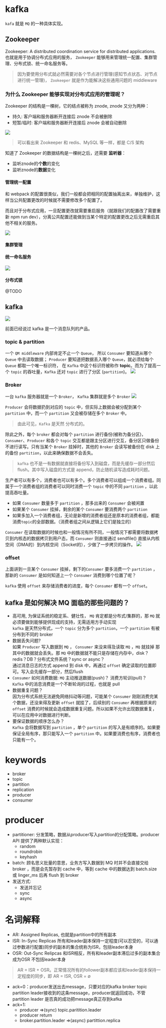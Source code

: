 # kafka
`kafa` 就是 `MQ` 的一种具体实现。

## Zookeeper
Zookeeper: A distributed coordination service for distributed applications. 也就是用于协调分布式应用的服务， `Zookeeper` 能够用来管理统一配置、集群管理、分布式锁、统一命名服务等。
> 因为要使用分布式就必然需要对各个节点进行管理(感知节点状态、对节点进行统一管理)， `Zookeeper` 就是作为能解决这些通用问题的 middleware

### 为什么 Zookeeper 能够实现对分布式应用的管理呢？
Zookeeper 的结构是一棵树，它的结点被称为 znode, znode 又分为两种：
+ 持久: 客户端和服务器断开连接后 znode 不会被删除
+ 短暂/临时: 客户端和服务器断开连接后 znode 会被自动删除

![](../assets/MQ/znode.png)

> 可以看出来 Zookeeper 和 redis、MySQL 等一样，都是 C/S 架构

知道了 Zookeeper 的数据结构是一棵树之后，还需要 **监听器**：
+ 监听znode的**个数**的变化
+ 监听znode的**数据**变化

#### 管理统一配置
和 webpack 的配置很类似，我们一般都会把相同的配置抽离出来，单独维护，这样当公共配置更改的时候就不需要修改多个配置了。

而且对于分布式应用，一旦配置更改就需要重启服务（就跟我们的配置改了需要重新 npm run dev），分离公共配置还能做到当某个特定的配置更改之后无需重启其他不相关的服务。

![](../assets/MQ/config.png)

#### 集群管理
#### 统一命名服务
![](../assets/MQ/name.png)
#### 分布式锁
@TODO


## kafka
![](../assets/MQ/kafka.png)

前面已经说过 kafka 是一个消息队列的产品。

### topic & partition
一个 `QM middleware` 内部肯定不止一个 `Queue`， 所以 `Consumer` 要知道从哪个 `Queue` 中去读取数据； `Producer` 要知道把数据丢入哪个 `Queue`，就必须给每个 `Queue` 都取一个唯一标识符， 在 `Kafka` 中这个标识符被称作 **topic**。而为了提高一个 `topic` 的吞吐量，`Kafka` 还对 `topic` 进行了分区 (`partition`)。
![](../assets/MQ/Queue.png)

### Broker
一台 `kafka` 服务器就是一个 `Broker`， `Kafka` 集群就是多个 `Broker`
![](../assets/MQ/Broker.png)

`Producer` 会将数据扔到对应的 `topic` 中，但实际上数据会被分配到某个 `partition` 中，而一个 `partition` 又会被存储在多个 `Broker` 中。

> 由此可见，`Kafka` 是天然 分布式的。

除此之外，每个 `broker` 都会对每个 `partition` 进行备份(被称为备分区)，`Consumer`、`Producer` 和各个 `topic` 交互都是跟主分区进行交互，备分区只做备份不进行读写。只有当某个 `Broker` 挂掉时，其他的 `Broker` 会读写被备份在 disk 上的备份 `partition`，以此来确保数据不会丢失。
> `kafka` 也不是一有数据就直接将备份写入到磁盘，而是先缓存一部分然后 flush。其中写入磁盘的方式是 append，防止随机读写造成耗时问题。

生产者可以有多个，消费者也可以有多个。多个消费者可以组成一个消费者组。同属于一个消费者组的消费者可以同时消费一个 `topic` 中的不同 `partition` ，以此提高吞吐量。
+ 如果 `Consumer` 数量多于 `partition` ，那多出来的 `Consumer` 会被闲置
+ 如果某个 `Consumer` 挂掉，剩余的某个 `Consumer` 要消费两个 `partition`
+ 如果多加入一个消费者组，无论是新增的消费者组还是原本的消费者组，都能消费`topic`的全部数据。（消费者组之间从逻辑上它们是独立的）

`Consumer` 在读取数据的时候也和一般情况有所不同，一般情况下都需要将数据拷贝到内核态的数据拷贝到用户态，而 `Consumer` 则直接通过 sendfile() 直接从内核空间（DMA的）到内核空间（Socket的），少做了一步拷贝的操作。
![](../assets/MQ/copy.png)

### offset
上面讲到一旦某个 `Consumer` 挂掉，剩下的`Consumer` 要多消费一个 `partition` ，那新的 `Consumer` 是如何知道上一个 `Consumer` 消费到哪个位置了呢？

`kafka` 使用 `offset` 来存储消费者的进度，每个 `Consumer` 都有一个 `offset`。

## kafka 是如何解决 MQ 面临的那些问题的？
+ 高可用, 为保证系统的稳定系、健壮性， `MQ` 肯定都是分布式/集群的，那 `MQ` 就必须要做到能够提供现成的支持，无需适用方手动实现<br />
  `kafka` 是天然分布式，一个 `topic` 分为多个 `partition`，一个 `partition` 有被分布到不同的 broker
+ 数据丢失问题?<br />
  如果 `Producer` 写入数据到 `MQ` ， `Consumer` 来没来得及读取 `MQ` ，`MQ` 就挂掉 那其中的数据就会丢失。那 `MQ` 中的数据就不能只是存储在内存中，disk？redis？DB？分布式文件系统？sync or async？<br />
通过消息日志的方式 append 到 disk 中，再通过 `offset` 确定读取的位置即可。写入会先缓存一部分，然后flush
+ `Consumer` 如何消费数据: `MQ` 主动推送数据(push)？ 消费方轮训(pull)？<br />
  `Kafka` 中的消息消费是一个不断轮询的过程，也就是 pull
+ 数据重复问题？<br />
  因为分布式系统无法避免网络抖动等问题，可能某个 `Consumer` 刚刚消费完某个数据，还没来得及更新 `offset` 就挂了，后续别的 `Consumer` 再根据原来的 `offset` 消费的时候就会造成数据重复问题。所以如果不允许出现数据重复，可以在应用中对数据进行判断。
+ 要保证数据的顺序怎么办？<br />
  `Kafka` 会将数据写到 `partition` ，单个 `partition` 的写入是有顺序的。如果要保证全局有序，那只能写入一个 `partition` 中。如果要消费也有序，消费者也只能有一个。

# keywords

+ broker
+ topic
+ partition
+ replication
+ producer
+ consumer

# producer

+ partitioner: 分发策略，数据从producer写入partition的分配策略。producer API 提供了两种默认实现：
  + random
  + roundrobin
  + keyhash
+ batch: 顾名思义批量的意思，业务方写入数据到 MQ 时并不会直接交给 broker ，而是会先暂存到 cache 中，等到 cache 中的数据达到 batch.size 或 linger_ms 后再 flush 到 broker
+ 发送方式:
  + 发送并忘记
  + sync
  + async


# 名词解释
+ AR: Assigned Replicas, 也就是partition中的所有副本
+ ISR: In-Sync Replicas 所有和leader副本保持一定程度(可以忍受的，可以通过参数进行配置)同步的副本的集合统称为ISR，包括leader本身
+ OSR: Out-Sync Relipcas 和ISR相反，所有和leader副本滞后过多的副本集合成为OSR 不包括leader本身
> AR = ISR + OSR。正常情况所有的follower副本都应该和leader副本保持一定程度的同步，即 AR = ISR, OSR = ∅


+ ack=0：producer发送出去message，只要对应的kafka broker topic partition leader接收到的这条message，producer就返回成功，不管partition leader 是否真的成功把message真正存到kafka
+ ack=1: 
  + producer =>(sync) topic.paritition.leader
  + producer return
  + broker.partition.leader =>(async) partittion.replica
